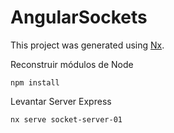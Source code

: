 

# AngularSockets

This project was generated using [Nx](https://nx.dev).

Reconstruir módulos de Node
```
npm install
```

Levantar Server Express
```
nx serve socket-server-01
```
